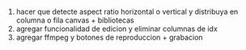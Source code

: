 1. hacer que detecte aspect ratio horizontal o vertical y distribuya en columna o fila canvas + bibliotecas
2. agregar funcionalidad de edicion y eliminar columnas de idx
3. agregar ffmpeg y botones de reproduccion + grabacion